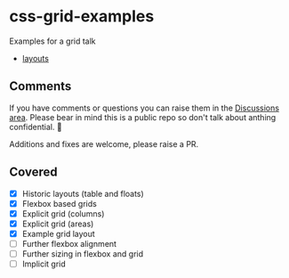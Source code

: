 # css-grid-examples

Examples for a grid talk

- [layouts](./layout/index.html)

## Comments

If you have comments or questions you can raise them in the [Discussions area](https://github.com/johnhunter/css-grid-examples/discussions). Please bear in mind this is a public repo so don't talk about anthing confidential. 🙂

Additions and fixes are welcome, please raise a PR.

## Covered

- [x] Historic layouts (table and floats)
- [x] Flexbox based grids
- [x] Explicit grid (columns)
- [x] Explicit grid (areas)
- [x] Example grid layout
- [ ] Further flexbox alignment
- [ ] Further sizing in flexbox and grid
- [ ] Implicit grid
